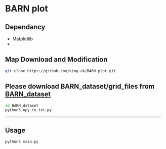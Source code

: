 # BARN plot

## Dependancy

 - Matplotlib
 - 
## Map Download and Modification

```bash
git clone https://github.com/king-uk/BARN_plot.git
```

## Please download BARN_dataset/grid_files from [BARN_dataset](https://www.cs.utexas.edu/~xiao/BARN/BARN.html)
```bash
cd BARN_dataset
python3 npy_to_txt.py
```

---
## Usage

```bash
python3 main.py
```
